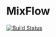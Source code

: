 # MixFlow

[![Build Status](https://github.com/zuhengxu/MixFlow.jl/actions/workflows/CI.yml/badge.svg?branch=main)](https://github.com/zuhengxu/MixFlow.jl/actions/workflows/CI.yml?query=branch%3Amain)
